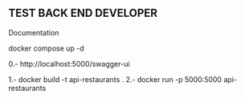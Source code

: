 ## TEST BACK END DEVELOPER
Documentation

docker compose up -d



0.- http://localhost:5000/swagger-ui

1.- docker build -t api-restaurants .
2.- docker run -p 5000:5000 api-restaurants
